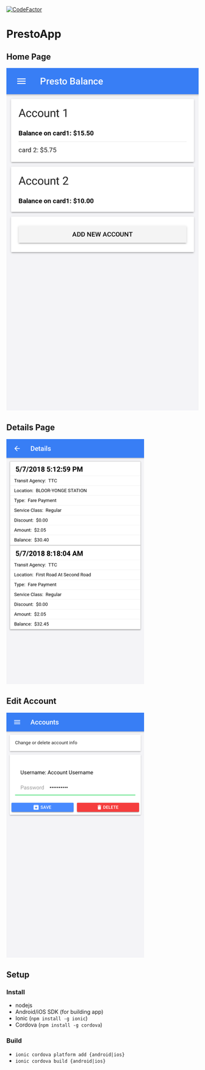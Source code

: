 [![CodeFactor](https://www.codefactor.io/repository/github/aagavin/prestoapp/badge)](https://www.codefactor.io/repository/github/aagavin/prestoapp) 


PrestoApp
===

## Home Page

![](./.github/home.png)


## Details Page

![](./.github/details.png)


## Edit Account

![](./.github/account_edit.png)


## Setup

### Install 
 * nodejs
 * Android/iOS SDK (for building app)
 * Ionic (`npm install -g ionic`)
 * Cordova (`npm install -g cordova`)
 
### Build
* `ionic cordova platform add {android|ios}`
* `ionic cordova build {android|ios}`
